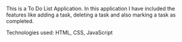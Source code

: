 This is a To Do List Application. In this application I have included the features like adding a task, deleting a task and also marking a task as completed.

Technologies used: HTML, CSS, JavaScript